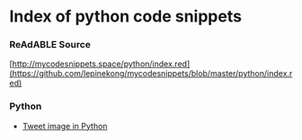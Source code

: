 
# Index of python code snippets


### ReAdABLE Source

[http://mycodesnippets.space/python/index.red](https://github.com/lepinekong/mycodesnippets/blob/master/python/index.red)


### Python

- [Tweet image in Python](./python.tweet.image)
                        
